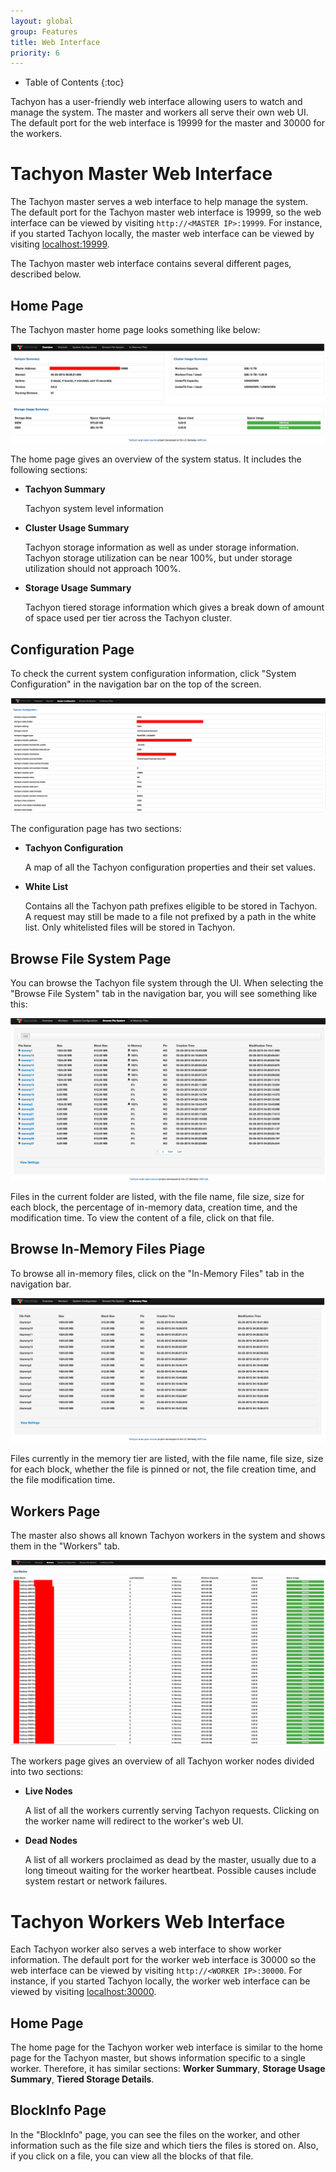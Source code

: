 ```yaml
---
layout: global
group: Features
title: Web Interface
priority: 6
---
```


* Table of Contents
{:toc}

Tachyon has a user-friendly web interface allowing users to watch and manage the system. The master
and workers all serve their own web UI. The default port for the web interface is 19999 for the
master and 30000 for the workers.

# Tachyon Master Web Interface

The Tachyon master serves a web interface to help manage the system. The default port for the
Tachyon master web interface is 19999, so the web interface can be viewed by visiting
`http://<MASTER IP>:19999`. For instance, if you started Tachyon locally, the master web interface 
can be viewed by visiting [localhost:19999](http://localhost:19999).

The Tachyon master web interface contains several different pages, described below.

## Home Page

The Tachyon master home page looks something like below:

![Tachyon Master Home Page](./img/screenshot_overview.png)

The home page gives an overview of the system status. It includes the following sections:

* **Tachyon Summary**

    Tachyon system level information

* **Cluster Usage Summary**

    Tachyon storage information as well as under storage information. Tachyon storage utilization
    can be near 100%, but under storage utilization should not approach 100%.

* **Storage Usage Summary**

    Tachyon tiered storage information which gives a break down of amount of space used per tier
    across the Tachyon cluster.

## Configuration Page

To check the current system configuration information, click "System Configuration" in the 
navigation bar on the top of the screen.

![configurations](./img/screenshot_systemConfiguration.png)

The configuration page has two sections:

* **Tachyon Configuration**

    A map of all the Tachyon configuration properties and their set values.

* **White List**

    Contains all the Tachyon path prefixes eligible to be stored in Tachyon. A request may still be
    made to a file not prefixed by a path in the white list. Only whitelisted files will be stored
    in Tachyon.

## Browse File System Page

You can browse the Tachyon file system through the UI. When selecting the "Browse File System" tab
in the navigation bar, you will see something like this:

![browse](./img/screenshot_browseFileSystem.png)

Files in the current folder are listed, with the file name, file size, size for each block, the
percentage of in-memory data, creation time, and the modification time. To view the content of a
file, click on that file.

## Browse In-Memory Files Piage

To browse all in-memory files, click on the "In-Memory Files" tab in the navigation bar.

![inMemFiles](./img/screenshot_inMemoryFiles.png)

Files currently in the memory tier are listed, with the file name, file size, size for each block,
whether the file is pinned or not, the file creation time, and the file modification time.

## Workers Page

The master also shows all known Tachyon workers in the system and shows them in the "Workers" tab.

![workers](./img/screenshot_workers.png)

The workers page gives an overview of all Tachyon worker nodes divided into two sections:

* **Live Nodes**

    A list of all the workers currently serving Tachyon requests. Clicking on the worker name will
    redirect to the worker's web UI.

* **Dead Nodes**

    A list of all workers proclaimed as dead by the master, usually due to a long timeout waiting
    for the worker heartbeat. Possible causes include system restart or network failures.

# Tachyon Workers Web Interface

Each Tachyon worker also serves a web interface to show worker information. The default port for the
worker web interface is 30000 so the web interface can be viewed by visiting
`http://<WORKER IP>:30000`. For instance, if you started Tachyon locally, the worker web interface
can  be viewed by visiting [localhost:30000](http://localhost:30000).

## Home Page

The home page for the Tachyon worker web interface is similar to the home page for the Tachyon
master, but shows information specific to a single worker. Therefore, it has similar sections:
**Worker Summary**, **Storage Usage Summary**, **Tiered Storage Details**.

## BlockInfo Page

In the "BlockInfo" page, you can see the files on the worker, and other information such as the 
file size and which tiers the files is stored on. Also, if you click on a file, you can view all 
the blocks of that file.

